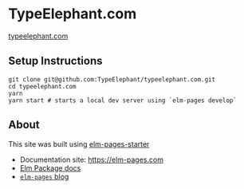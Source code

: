 # TypeElephant.com

[typeelephant.com](https://typeelephant.com)

## Setup Instructions

```
git clone git@github.com:TypeElephant/typeelephant.com.git
cd typeelephant.com
yarn
yarn start # starts a local dev server using `elm-pages develop`
```

## About

This site was built using [elm-pages-starter](https://github.com/dillonkearns/elm-pages-starter)

- Documentation site: https://elm-pages.com
- [Elm Package docs](https://package.elm-lang.org/packages/dillonkearns/elm-pages/latest/)
- [`elm-pages` blog](https://elm-pages.com/blog)
